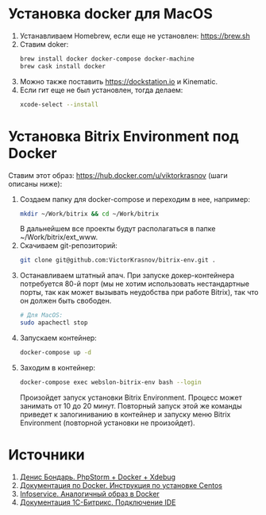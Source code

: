 # Установка docker для MacOS

1.  Устанавливаем Homebrew, если еще не установлен: https://brew.sh
1.  Ставим doker:
    ```bash
    brew install docker docker-compose docker-machine
    brew cask install docker
    ```
1.  Можно также поставить https://dockstation.io и Kinematic.
1.  Если гит еще не был установлен, тогда делаем:
    ```bash
    xcode-select --install
    ```

# Установка Bitrix Environment под Docker

Ставим этот образ: https://hub.docker.com/u/viktorkrasnov (шаги описаны ниже):

1.  Создаем папку для docker-compose и переходим в нее, например:
    ```bash
    mkdir ~/Work/bitrix && cd ~/Work/bitrix
    ```
    В дальнейшем все проекты будут располагаться в папке ~/Work/bitrix/ext_www.
1.  Скачиваем git-репозиторий:
    ```bash
    git clone git@github.com:VictorKrasnov/bitrix-env.git .
    ```
1.  Останавливаем штатный апач. При запуске докер-контейнера потребуется 80-й порт (мы не хотим использовать нестандартные порты, так как может вызывать неудобства при работе Bitrix), так что он должен быть свободен.
    ```bash
    # Для MacOS:
    sudo apachectl stop
    ```
1.  Запускаем контейнер:
    ```bash
    docker-compose up -d
    ```
1.  Заходим в контейнер:
    ```bash
    docker-compose exec webslon-bitrix-env bash --login
    ```
    Произойдет запуск установки Bitrix Environment. Процесс может занимать от 10 до 20 минут.
    Повторный запуск этой же команды приведет к залогиниванию в контейнер и запуску меню Bitrix Environment (повторной установки не произойдет).

# Источники
1. [Денис Бондарь. PhpStorm + Docker + Xdebug](https://blog.denisbondar.com/post/phpstorm_docker_xdebug)
1. [Документация по Docker. Инструкция по установке Centos](https://docs.docker.com/samples/library/centos/)
1. [Infoservice. Аналогичный образ в Docker](https://bitbucket.org/Infoservice_web/bitrix-env7-docker/)
1. [Документация 1С-Битрикс. Подключение IDE](https://dev.1c-bitrix.ru/learning/course/index.php?COURSE_ID=37&LESSON_ID=8901&LESSON_PATH=3908.8809.8877.8901)
